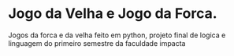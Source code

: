 # Jogo da Velha e Jogo da Forca.

Jogos da forca e da velha feito em python, projeto final de logica e linguagem 
do primeiro semestre da faculdade impacta
